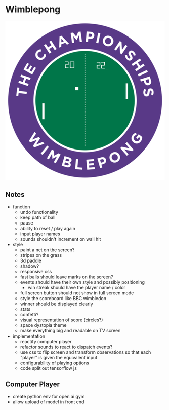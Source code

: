 # Wimblepong

![wimblepong](./public/wimblepong.png)

## Notes

- function
  - undo functionality
  - keep path of ball
  - pause
  - ability to reset / play again
  - input player names
  - sounds shouldn't increment on wall hit
- style
  - paint a net on the screen?
  - stripes on the grass
  - 3d paddle
  - shadow?
  - responsive css
  - fast balls should leave marks on the screen?
  - events should have their own style and possibly positioning
    - win streak should have the player name / color
  - full screen button should not show in full screen mode
  - style the scoreboard like BBC wimbledon
  - winner should be displayed clearly
  - stats
  - confetti?
  - visual representation of score (circles?)
  - space dystopia theme
  - make everything big and readable on TV screen
- implementation
  - reactify computer player
  - refactor sounds to react to dispatch events?
  - use css to flip screen and transform observations so that each "player" is given the equivalent input
  - configurability of playing options
  - code split out tensorflow js

## Computer Player

- create python env for open ai gym
- allow upload of model in front end
